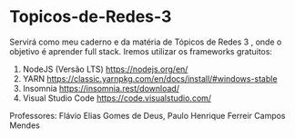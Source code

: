 # Topicos-de-Redes-3
Servirá como meu caderno e da matéria de Tópicos de Redes 3 , onde o objetivo é aprender full stack. Iremos utilizar os frameworks gratuitos:
1) NodeJS (Versão LTS)
https://nodejs.org/en/
2) YARN
https://classic.yarnpkg.com/en/docs/install/#windows-stable
3) Insomnia
https://insomnia.rest/download/
4) Visual Studio Code
https://code.visualstudio.com/

Professores:    Flávio Elias Gomes de Deus, 
                Paulo Henrique Ferreir Campos Mendes
